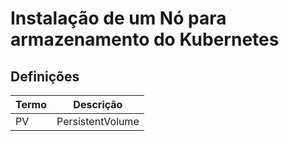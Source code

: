 # Instalação de um Nó para armazenamento do Kubernetes

## Definições

**Termo**|**Descrição**
|-----|-----
PV|PersistentVolume

